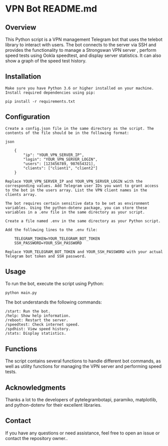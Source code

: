 # VPN Bot README.md

## Overview

This Python script is a VPN management Telegram bot that uses the telebot library to interact with users. The bot connects to the server via SSH and provides the functionality to manage a Strongswan VPN server , perform speed tests using Ookla speedtest, and display server statistics. It can also show a graph of the speed test history.

## Installation

    Make sure you have Python 3.6 or higher installed on your machine.
    Install required dependencies using pip:

    pip install -r requirements.txt

## Configuration

    Create a config.json file in the same directory as the script. The contents of the file should be in the following format:

    json

        {
            "ip": "YOUR_VPN_SERVER_IP",
            "login": "YOUR_VPN_SERVER_LOGIN",
            "users": [123456789, 987654321],
            "clients": ["client1", "client2"]
        }

    Replace YOUR_VPN_SERVER_IP and YOUR_VPN_SERVER_LOGIN with the corresponding values. Add Telegram user IDs you want to grant access to the bot in the users array. List the VPN client names in the clients array.

    The bot requires certain sensitive data to be set as environment variables. Using the python-dotenv package, you can store these variables in a .env file in the same directory as your script.

    Create a file named .env in the same directory as your Python script.

    Add the following lines to the .env file:

        TELEGRAM_TOKEN=YOUR_TELEGRAM_BOT_TOKEN
        SSH_PASSWORD=YOUR_SSH_PASSWORD

    Replace YOUR_TELEGRAM_BOT_TOKEN and YOUR_SSH_PASSWORD with your actual Telegram bot token and SSH password.

## Usage

To run the bot, execute the script using Python:

    python main.py

The bot understands the following commands:

    /start: Run the bot.
    /help: Show help information.
    /reboot: Restart the server.
    /speedtest: Check internet speed.
    /spdhist: View speed history.
    /stats: Display statistics.

## Functions

The script contains several functions to handle different bot commands, as well as utility functions for managing the VPN server and performing speed tests.

## Acknowledgments

Thanks a lot to the developers of pytelegrambotapi, paramiko, matplotlib, and python-dotenv for their excellent libraries.

## Contact

If you have any questions or need assistance, feel free to open an issue or contact the repository owner..
